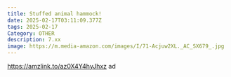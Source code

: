 ```yaml
---
title: Stuffed animal hammock!
date: 2025-02-17T03:11:09.377Z
tags: 2025-02-17
Category: OTHER
description: 7.xx
image: https://m.media-amazon.com/images/I/71-Acjuw2XL._AC_SX679_.jpg
---
```

https://amzlink.to/az0X4Y4hyJhxz   ad